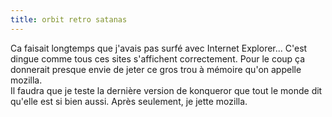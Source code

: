 ```yaml
---
title: orbit retro satanas
---
```


Ca faisait longtemps que j'avais pas surfé avec Internet Explorer... C'est
dingue comme tous ces sites s'affichent correctement. Pour le coup ça
donnerait presque envie de jeter ce gros trou à mémoire qu'on appelle mozilla.  
Il faudra que je teste la dernière version de konqueror que tout le monde dit
qu'elle est si bien aussi. Après seulement, je jette mozilla.

